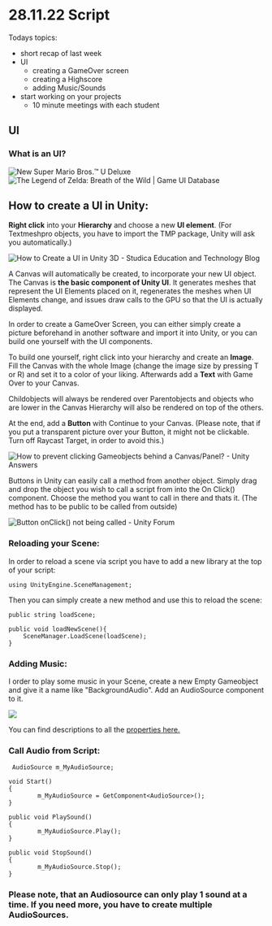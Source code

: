 # 28.11.22 Script
Todays topics:
 - short recap of last week
 - UI
	- creating a GameOver screen
   	- creating a Highscore
   	- adding Music/Sounds
 - start working on your projects
    - 10 minute meetings with each student
    




## UI
### What is an UI?

![New Super Mario Bros.™ U Deluxe](http://tinfoil.media/i/0100EA80032EA000/0/0/f7eab80bf81dace25f1372f2b0ac5a63e3653af74468f73f37c6bb27df638a93)
![The Legend of Zelda: Breath of the Wild | Game UI Database](https://www.gameuidatabase.com/uploads/TheLegendofZelda_BreathoftheWild04232020-110340.jpg)
## How to create a UI in Unity:
**Right click** into your **Hierarchy** and choose a new **UI element**. (For Textmeshpro objects, you have to import the TMP package, Unity will ask you automatically.)

![How to Create a UI in Unity 3D - Studica Education and Technology Blog](https://i0.wp.com/blog.studica.com/storage/2016/04/UI-2.png?resize=327%2C559)

A Canvas will automatically be created, to incorporate your new UI object. 
The Canvas is **the basic component of Unity UI**. It generates meshes that represent the UI Elements placed on it, regenerates the meshes when UI Elements change, and issues draw calls to the GPU so that the UI is actually displayed.

In order to create a GameOver Screen, you can either simply create a picture beforehand in another software and import it into Unity, or you can build one yourself with the UI components.

To build one yourself, right click into your hierarchy and create an **Image**. Fill the Canvas with the whole Image (change the image size by pressing T or R) and set it to a color of your liking. Afterwards add a **Text** with Game Over to your Canvas. 

Childobjects will always be rendered over Parentobjects and objects who are lower in the Canvas Hierarchy will also be rendered on top of the others.

At the end, add a **Button** with Continue to your Canvas.
(Please note, that if you put a transparent picture over your Button, it might not be clickable. Turn off Raycast Target, in order to avoid this.)

![How to prevent clicking Gameobjects behind a Canvas/Panel? - Unity Answers](https://answers.unity.com/storage/temp/102415-capture.png)

Buttons in Unity can easily call a method from another object. Simply drag and drop the object you wish to call a script from into the On Click() component. Choose the method you want to call in there and thats it. (The method has to be public to be called from outside)

![Button onClick() not being called - Unity Forum](http://i.imgur.com/5tHEfha.jpg)
### Reloading your Scene:
In order to reload a scene via script you have to add a new library at the top of your script:

    using UnityEngine.SceneManagement;

Then you can simply create a new method and use this to reload the scene:

    public string loadScene;
    
    public void loadNewScene(){
    	SceneManager.LoadScene(loadScene);
    }

### Adding Music:

I order to play some music in your Scene, create a new Empty Gameobject and give it a name like "BackgroundAudio". Add an AudioSource component to it.

![](https://docs.unity3d.com/uploads/Main/AudioSourceInspector.png)
 
You can find descriptions to all the [properties here.](https://docs.unity3d.com/Manual/class-AudioSource.html)


### Call Audio from Script:

     AudioSource m_MyAudioSource;
    
    void Start()
    {
    	    m_MyAudioSource = GetComponent<AudioSource>();
    }
    
    public void PlaySound()
    {
    		m_MyAudioSource.Play();
    }
    		
    public void StopSound()
    {
    		m_MyAudioSource.Stop();
    }

### Please note, that an Audiosource can only play 1 sound at a time. If you need more, you have to create multiple AudioSources.
